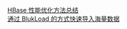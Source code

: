 [HBase 性能优化方法总结](http://weekly.manong.io/bounce?url=http%3A%2F%2Fdxer.github.io%2F2016%2F04%2F01%2Fhbase-optimize%2F&aid=6418&nid=120)  
[通过 BlukLoad 的方式快速导入海量数据](http://weekly.manong.io/bounce?url=http%3A%2F%2Fwww.cnblogs.com%2FMOBIN%2Fp%2F5559575.html&aid=6496&nid=121)  
